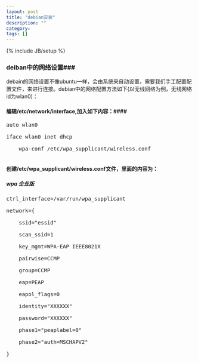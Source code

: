 ```yaml
---
layout: post
title: "debian安装"
description: ""
category: 
tags: []
---
```

{% include JB/setup %}
### deiban中的网络设置###
debain的网络设置不像ubuntu一样，会由系统来自动设置，需要我们手工配置配置文件，来进行连接。debian中的网络配置方法如下(以无线网络为例，无线网络id为wlan0)：
#### 编辑/etc/network/interface,加入如下内容：####
<pre>
auto wlan0<br />
iface wlan0 inet dhcp<br />
    wpa-conf /etc/wpa_supplicant/wireless.conf<br />
</pre>
#### 创建/etc/wpa_supplicant/wireless.conf文件，里面的内容为：
##### wpa 企业版
<pre>
ctrl_interface=/var/run/wpa_supplicant<br />
network={<br />
    ssid="essid"<br />
    scan_ssid=1<br />
    key_mgmt=WPA-EAP IEEE8021X<br />
    pairwise=CCMP<br />
    group=CCMP<br />
    eap=PEAP<br />
    eapol_flags=0<br />
    identity="XXXXXX"<br />
    password="XXXXXX"<br />
    phase1="peaplabel=0"<br />
    phase2="auth=MSCHAPV2"<br />
}
</pre>
